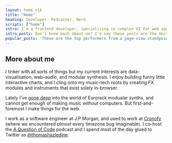```yaml
---
layout: home.njk
title: "Home"
heading: Developer. Podcaster. Nerd.
scripts: ["home"]
intro: I’m a frontend developer, specializing in complex UI for web apps. I think there's still a lot of ways that design-focused and user-friendly web-tech can "make the world a better place" (🤮) and I'm enjoying being a part of that process.
intro_posts: Don't know much about me? I'd say these posts are the most "representative" of the work I like to do. They're all deep-dives into something JavaScript-related, and follow a loose "tutorial/explainer" structure.
popular_posts: 'These are the top performers from a page-view standpoint. (a.k.a. what Google thinks is my "best" content... )'
---
```


## More about me

I tinker with all sorts of things but my current interests are data-visualisation, web-audio, and modular synthesis. I enjoy building funny little interactive charts, and I cling onto my music-tech roots by creating FX modules and instruments that exist solely in-browser.

Lately I've [gone deep](https://www.youtube.com/watch?v=MkiCu8TR7FY) into the world of Eurorack modualar synths, and cannot get enough of making music _without_ computers. But first-and-foremost I make things for the web.

I work as a software engineer at J.P.Morgan, and used to work at [Cronofy](https://docs.cronofy.com) (where we encountered _almost_ every timezone bug imaginable). I co-host the [A Question of Code](https://aqoc.dev) podcast and I spend most of the day glued to Twitter as [@thomashazledine](http://twitter.com/thomashazledine).
